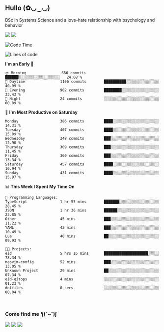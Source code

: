 <h2>Hullo (✿◡‿◡)</h2>

BSc in Systems Science and a love-hate relationship with psychology and behavior

<img src="https://github-readme-activity-graph.vercel.app/graph?username=hedonicadapter&theme=high-contrast"/>
<img src="https://github-readme-stats-git-masterrstaa-rickstaa.vercel.app/api?username=hedonicadapter&theme=highcontrast"/>

<!--START_SECTION:waka-->
![Code Time](http://img.shields.io/badge/Code%20Time-1%2C852%20hrs%2057%20mins-blue)

![Lines of code](https://img.shields.io/badge/From%20Hello%20World%20I%27ve%20Written-6.5%20million%20lines%20of%20code-blue)

**I'm an Early 🐤** 

```text
🌞 Morning                666 commits         ██████░░░░░░░░░░░░░░░░░░░   24.68 % 
🌆 Daytime                1106 commits        ██████████░░░░░░░░░░░░░░░   40.99 % 
🌃 Evening                902 commits         ████████░░░░░░░░░░░░░░░░░   33.43 % 
🌙 Night                  24 commits          ░░░░░░░░░░░░░░░░░░░░░░░░░   00.89 % 
```
📅 **I'm Most Productive on Saturday** 

```text
Monday                   386 commits         ████░░░░░░░░░░░░░░░░░░░░░   14.31 % 
Tuesday                  407 commits         ████░░░░░░░░░░░░░░░░░░░░░   15.09 % 
Wednesday                348 commits         ███░░░░░░░░░░░░░░░░░░░░░░   12.90 % 
Thursday                 309 commits         ███░░░░░░░░░░░░░░░░░░░░░░   11.45 % 
Friday                   360 commits         ███░░░░░░░░░░░░░░░░░░░░░░   13.34 % 
Saturday                 457 commits         ████░░░░░░░░░░░░░░░░░░░░░   16.94 % 
Sunday                   431 commits         ████░░░░░░░░░░░░░░░░░░░░░   15.97 % 
```


📊 **This Week I Spent My Time On** 

```text
💬 Programming Languages: 
TypeScript               1 hr 55 mins        ███████░░░░░░░░░░░░░░░░░░   28.45 % 
JSON                     1 hr 36 mins        ██████░░░░░░░░░░░░░░░░░░░   23.85 % 
Other                    45 mins             ███░░░░░░░░░░░░░░░░░░░░░░   11.22 % 
YAML                     42 mins             ███░░░░░░░░░░░░░░░░░░░░░░   10.49 % 
Lua                      40 mins             ██░░░░░░░░░░░░░░░░░░░░░░░   09.93 % 

🐱‍💻 Projects: 
eid                      5 hrs 16 mins       ████████████████████░░░░░   78.34 % 
neovim-config            52 mins             ███░░░░░░░░░░░░░░░░░░░░░░   13.05 % 
Unknown Project          29 mins             ██░░░░░░░░░░░░░░░░░░░░░░░   07.34 % 
eid-gitops               4 mins              ░░░░░░░░░░░░░░░░░░░░░░░░░   01.23 % 
dotfiles                 0 secs              ░░░░░░░░░░░░░░░░░░░░░░░░░   00.04 % 
```


<!--END_SECTION:waka-->

<br/>
<h3>Come find me ƪ(˘⌣˘)ʃ </h3>

<a href="https://hedonicadapter.com/"><img src="https://img.shields.io/badge/-Portfolio-3423A6?style=flat-square&logo=Google-Chrome&logoColor=white"/></a>
<a href="www.linkedin.com/in/sam-herman"><img src="https://img.shields.io/badge/-Sam%20Herman-0077B5?style=flat-square&logo=Linkedin&logoColor=white"/></a>
<a href="mailto:mailservice.samherman@gmail.com"><img src="https://img.shields.io/badge/-mailservice.samherman@gmail.com-D14836?style=flat-square&logo=Gmail&logoColor=white"/></a>

<!--
**cdthomp1/cdthomp1** is a ✨ _special_ ✨ repository because its `README.md` (this file) appears on your GitHub profile.


----
Credit: [cdthomp1](https://github.com/cdthomp1)

Last Edited on: 19/11/2020
